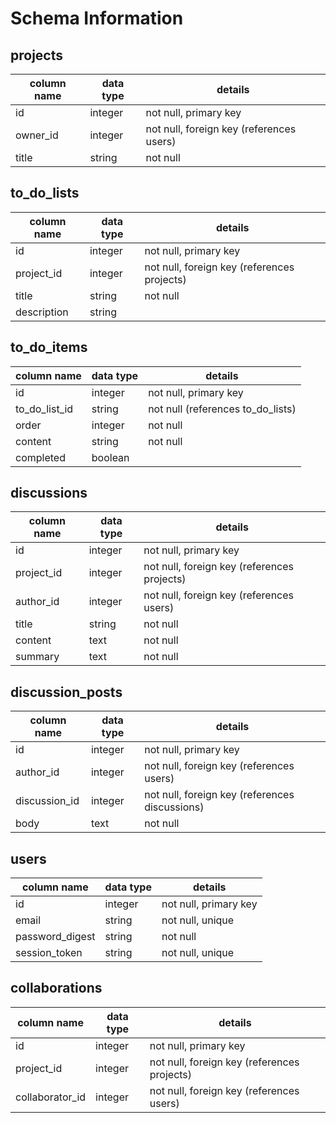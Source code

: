 # Schema Information

## projects
column name | data type | details
------------|-----------|-----------------------
id          | integer   | not null, primary key
owner_id    | integer   | not null, foreign key (references users)
title       | string    | not null

## to_do_lists
column name | data type | details
------------|-----------|-----------------------
id          | integer   | not null, primary key
project_id  | integer   | not null, foreign key (references projects)
title       | string    | not null
description | string    |  

## to_do_items
column name   | data type | details
--------------|-----------|-----------------------
id            | integer   | not null, primary key
to_do_list_id | string    | not null (references to_do_lists)
order         | integer   | not null
content       | string    | not null
completed     | boolean   |

## discussions
column name | data type | details
------------|-----------|-----------------------
id          | integer   | not null, primary key
project_id  | integer   | not null, foreign key (references projects)
author_id   | integer   | not null, foreign key (references users)
title       | string    | not null
content     | text      | not null
summary     | text      | not null

## discussion_posts
column name   | data type | details
--------------|-----------|-----------------------
id            | integer   | not null, primary key
author_id     | integer   | not null, foreign key (references users)
discussion_id | integer   | not null, foreign key (references discussions)
body          | text      | not null

## users
column name     | data type | details
----------------|-----------|-----------------------
id              | integer   | not null, primary key
email           | string    | not null, unique
password_digest | string    | not null
session_token   | string    | not null, unique

## collaborations
column name     | data type | details
----------------|-----------|-----------------------
id              | integer   | not null, primary key
project_id      | integer   | not null, foreign key (references projects)
collaborator_id | integer   | not null, foreign key (references users)
